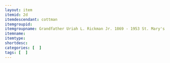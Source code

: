 ```yaml
---
layout: item
itemid: 2d
itemdescendant: cottman
itemgroupid: 
itemgroupname: Grandfather Uriah L. Rickman Jr. 1869 - 1953 St. Mary's Ohio
itemname: 
itemtype: 
shortdesc: 
categories: [  ]
tags: [  ]
---
```







